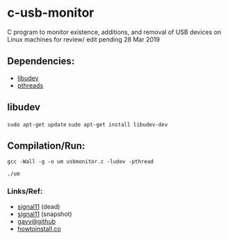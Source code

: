 # c-usb-monitor
C program to monitor existence, additions, and removal of USB devices on Linux machines for review/ edit pending 28 Mar 2019

## Dependencies:
- [libudev](https://www.freedesktop.org/software/systemd/man/libudev.html)
- [pthreads](http://man7.org/linux/man-pages/man7/pthreads.7.html)

## libudev
`sudo apt-get update`
`sudo apt-get install libudev-dev` 

## Compilation/Run:
`gcc -Wall -g -o um usbmonitor.c -ludev -pthread`

`./um` 

### Links/Ref:
- [signal11](http://www.signal11.us/oss/udev/) (dead)
- [signal11](https://web.archive.org/web/20190210015919/www.signal11.us/oss/udev/) (snapshot)
- [gavv@github](https://github.com/gavv/snippets/blob/master/udev/udev_monitor_usb.c)
- [howtoinstall.co](https://www.howtoinstall.co/en/debian/stretch/libudev-dev)
